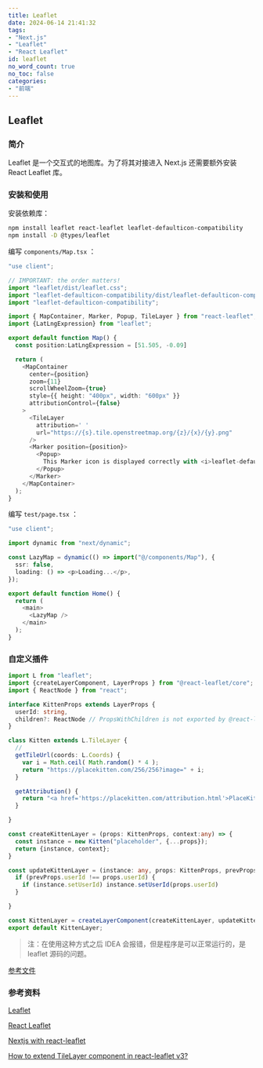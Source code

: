 ```yaml
---
title: Leaflet
date: 2024-06-14 21:41:32
tags:
- "Next.js"
- "Leaflet"
- "React Leaflet"
id: leaflet
no_word_count: true
no_toc: false
categories: 
- "前端"
---
```


## Leaflet

### 简介

Leaflet 是一个交互式的地图库。为了将其对接进入 Next.js 还需要额外安装 React Leaflet 库。

### 安装和使用

安装依赖库：

```bash
npm install leaflet react-leaflet leaflet-defaulticon-compatibility
npm install -D @types/leaflet
```

编写 `components/Map.tsx` ：

```typescript tsx
"use client";

// IMPORTANT: the order matters!
import "leaflet/dist/leaflet.css";
import "leaflet-defaulticon-compatibility/dist/leaflet-defaulticon-compatibility.webpack.css";
import "leaflet-defaulticon-compatibility";

import { MapContainer, Marker, Popup, TileLayer } from "react-leaflet";
import {LatLngExpression} from "leaflet";

export default function Map() {
  const position:LatLngExpression = [51.505, -0.09]

  return (
    <MapContainer
      center={position}
      zoom={11}
      scrollWheelZoom={true}
      style={{ height: "400px", width: "600px" }}
      attributionControl={false}
    >
      <TileLayer
        attribution=' '
        url="https://{s}.tile.openstreetmap.org/{z}/{x}/{y}.png"
      />
      <Marker position={position}>
        <Popup>
          This Marker icon is displayed correctly with <i>leaflet-defaulticon-compatibility</i>.
        </Popup>
      </Marker>
    </MapContainer>
  );
}
```

编写 `test/page.tsx` ：

```typescript tsx
"use client";

import dynamic from "next/dynamic";

const LazyMap = dynamic(() => import("@/components/Map"), {
  ssr: false,
  loading: () => <p>Loading...</p>,
});

export default function Home() {
  return (
    <main>
      <LazyMap />
    </main>
  );
}
```

### 自定义插件

```typescript tsx
import L from "leaflet";
import {createLayerComponent, LayerProps } from "@react-leaflet/core";
import { ReactNode } from "react";

interface KittenProps extends LayerProps {
  userId: string,
  children?: ReactNode // PropsWithChildren is not exported by @react-leaflet/core
}

class Kitten extends L.TileLayer {
  // 
  getTileUrl(coords: L.Coords) {
    var i = Math.ceil( Math.random() * 4 );
    return "https://placekitten.com/256/256?image=" + i;
  }

  getAttribution() {
    return "<a href='https://placekitten.com/attribution.html'>PlaceKitten</a>"
  }

}

const createKittenLayer = (props: KittenProps, context:any) => {
  const instance = new Kitten("placeholder", {...props});
  return {instance, context};
}

const updateKittenLayer = (instance: any, props: KittenProps, prevProps: KittenProps) => {
  if (prevProps.userId !== props.userId) {
    if (instance.setUserId) instance.setUserId(props.userId)
  }

}

const KittenLayer = createLayerComponent(createKittenLayer, updateKittenLayer);
export default KittenLayer;
```

> 注：在使用这种方式之后 IDEA 会报错，但是程序是可以正常运行的，是 leaflet 源码的问题。

[参考文件](https://github.com/sakitam-fdd/wind-layer/blob/master/packages/leaflet/src/layer/Base.ts)

### 参考资料

[Leaflet](https://leafletjs.com/)

[React Leaflet](https://react-leaflet.js.org/)

[Nextjs with react-leaflet](https://stackoverflow.com/questions/77978480/nextjs-with-react-leaflet-ssr-webpack-window-not-defined-icon-not-found)

[How to extend TileLayer component in react-leaflet v3?](https://stackoverflow.com/questions/65663826/how-to-extend-tilelayer-component-in-react-leaflet-v3/65713838#65713838)
